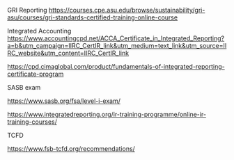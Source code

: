 GRI Reporting
https://courses.cpe.asu.edu/browse/sustainability/gri-asu/courses/gri-standards-certified-training-online-course

Integrated Accounting
https://www.accountingcpd.net/ACCA_Certificate_in_Integrated_Reporting?a=b&utm_campaign=IIRC_CertIR_link&utm_medium=text_link&utm_source=IIRC_website&utm_content=IIRC_CertIR_link

https://cpd.cimaglobal.com/product/fundamentals-of-integrated-reporting-certificate-program

SASB exam

https://www.sasb.org/fsa/level-i-exam/


https://www.integratedreporting.org/ir-training-programme/online-ir-training-courses/


TCFD

https://www.fsb-tcfd.org/recommendations/

